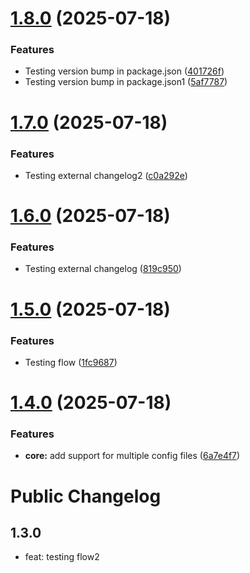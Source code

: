# [1.8.0](https://github.com/harshalBhawsar30/semantic-release-test/compare/v1.7.0...v1.8.0) (2025-07-18)


### Features

* Testing version bump in package.json ([401726f](https://github.com/harshalBhawsar30/semantic-release-test/commit/401726f09c4bf2cecf168e62fd1b666d90ed7498))
* Testing version bump in package.json1 ([5af7787](https://github.com/harshalBhawsar30/semantic-release-test/commit/5af7787b7cec7bb4959aed04a6a469188dc02971))

# [1.7.0](https://github.com/harshalBhawsar30/semantic-release-test/compare/v1.6.0...v1.7.0) (2025-07-18)


### Features

* Testing external changelog2 ([c0a292e](https://github.com/harshalBhawsar30/semantic-release-test/commit/c0a292ed8be2c3b882d39e5b8394774c311b6b71))

# [1.6.0](https://github.com/harshalBhawsar30/semantic-release-test/compare/v1.5.0...v1.6.0) (2025-07-18)


### Features

* Testing external changelog ([819c950](https://github.com/harshalBhawsar30/semantic-release-test/commit/819c950518a38eca116a34668c67349b6ac8f7e2))

# [1.5.0](https://github.com/harshalBhawsar30/semantic-release-test/compare/v1.4.0...v1.5.0) (2025-07-18)


### Features

* Testing flow ([1fc9687](https://github.com/harshalBhawsar30/semantic-release-test/commit/1fc9687e11855616dc2f4e8e200dec8ac981663d))

# [1.4.0](https://github.com/harshalBhawsar30/semantic-release-test/compare/v1.3.0...v1.4.0) (2025-07-18)


### Features

* **core:** add support for multiple config files ([6a7e4f7](https://github.com/harshalBhawsar30/semantic-release-test/commit/6a7e4f7bcebd7c223784351671fc9d88c0e5f6aa))

# Public Changelog

## 1.3.0

- feat: testing flow2
